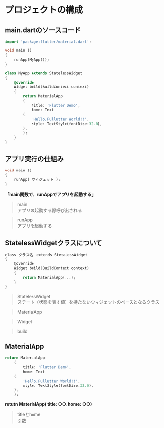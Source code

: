 # プロジェクトの構成

## main.dartのソースコード

```dart
import 'package:flutter/material.dart';

void main ()
{
    runApp(MyApp());
}

class MyApp extends StatelessWidget
{
    @override
    Widget build(BuildContext context) 
    {
        return MaterialApp
        (
            title: 'Flutter Demo',
            home: Text
        (
            'Hello,Fullutter World!!',
            style: TextStyle(fontDize:32.0),
        ),
        );
    }
}
```

## アプリ実行の仕組み

```dart
void main ()
{
    runApp( ウィジェット );
}
```

**「main関数で、runAppでアプリを起動する」**

>main  
>アプリの起動する際呼び出される

>runApp  
>アプリを起動する

## StatelessWidgetクラスについて

```c
class クラス名　extends StetalessWidget
{
    @override
    Widget build(BuildContext context)
    {
        return MaterialApp(...);
    }
}
```

>StatelessWidget  
>ステート（状態を表す値）を持たないウィジェットのベースとなるクラス

>MaterialApp  
>

>Widget
>

>build
>

## MaterialApp

```dart
return MaterialApp
    (
        title: 'Flutter Demo',
        home: Text
    (
        'Hello,Fullutter World!!',
        style: TextStyle(fontDize:32.0),
    ),
    );
```

**retutn MaterialApp( title: ○○, home: ○○)**

>titleとhome  
>引数
